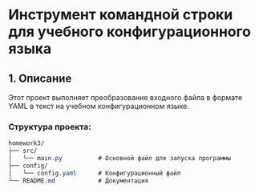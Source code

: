 #  Инструмент командной строки для учебного конфигурационного языка

## 1. Описание
Этот проект выполняет преобразование входного файла в формате YAML в текст на учебном конфигурационном языке.

### Структура проекта:
```css
homework3/
├── src/
│   └── main.py          # Основной файл для запуска программы
├── config/
│   └── config.yaml      # Конфигурационный файл
└── README.md            # Документация
```